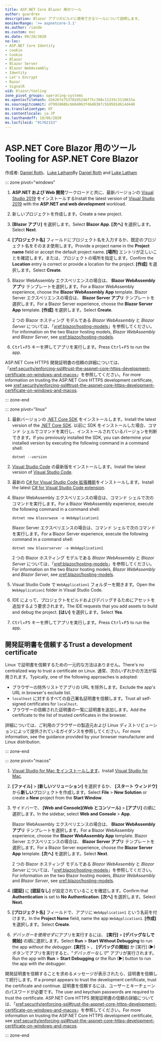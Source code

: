 ```yaml
---
title: ASP.NET Core Blazor 用のツール
author: guardrex
description: Blazor アプリのビルドに使用できるツールについて説明します。
monikerRange: '>= aspnetcore-3.1'
ms.author: riande
ms.custom: mvc
ms.date: 09/28/2020
no-loc:
- ASP.NET Core Identity
- cookie
- Cookie
- Blazor
- Blazor Server
- Blazor WebAssembly
- Identity
- Let's Encrypt
- Razor
- SignalR
uid: blazor/tooling
zone_pivot_groups: operating-systems
ms.openlocfilehash: d1626fe753782d524bf75c398c11235c3110633a
ms.sourcegitcommit: d7991068bc6b04063f4bd836fc5b9591d614d448
ms.translationtype: HT
ms.contentlocale: ja-JP
ms.lasthandoff: 10/06/2020
ms.locfileid: "91762153"
---
```

# <a name="tooling-for-aspnet-core-no-locblazor"></a><span data-ttu-id="794ea-103">ASP.NET Core Blazor 用のツール</span><span class="sxs-lookup"><span data-stu-id="794ea-103">Tooling for ASP.NET Core Blazor</span></span>

<span data-ttu-id="794ea-104">作成者: [Daniel Roth](https://github.com/danroth27)、[Luke Latham](https://github.com/guardrex)</span><span class="sxs-lookup"><span data-stu-id="794ea-104">By [Daniel Roth](https://github.com/danroth27) and [Luke Latham](https://github.com/guardrex)</span></span>

::: zone pivot="windows"

1. <span data-ttu-id="794ea-105">**ASP.NET および Web 開発**ワークロードと共に、最新バージョンの [Visual Studio 2019](https://visualstudio.microsoft.com/downloads/) をインストールする</span><span class="sxs-lookup"><span data-stu-id="794ea-105">Install the latest version of [Visual Studio 2019](https://visualstudio.microsoft.com/downloads/) with the **ASP.NET and web development** workload.</span></span>

1. <span data-ttu-id="794ea-106">新しいプロジェクトを作成します。</span><span class="sxs-lookup"><span data-stu-id="794ea-106">Create a new project.</span></span>

1. <span data-ttu-id="794ea-107">**[Blazor アプリ]** を選択します。</span><span class="sxs-lookup"><span data-stu-id="794ea-107">Select **Blazor App**.</span></span> <span data-ttu-id="794ea-108">**[次へ]** を選択します。</span><span class="sxs-lookup"><span data-stu-id="794ea-108">Select **Next**.</span></span>

1. <span data-ttu-id="794ea-109">**[プロジェクト名]** フィールドにプロジェクト名を入力するか、既定のプロジェクト名をそのまま使用します。</span><span class="sxs-lookup"><span data-stu-id="794ea-109">Provide a project name in the **Project name** field or accept the default project name.</span></span> <span data-ttu-id="794ea-110">**[場所]** エントリが正しいことを確認します。または、プロジェクトの場所を指定します。</span><span class="sxs-lookup"><span data-stu-id="794ea-110">Confirm the **Location** entry is correct or provide a location for the project.</span></span> <span data-ttu-id="794ea-111">**[作成]** を選択します。</span><span class="sxs-lookup"><span data-stu-id="794ea-111">Select **Create**.</span></span>

1. <span data-ttu-id="794ea-112">Blazor WebAssembly エクスペリエンスの場合は、 **Blazor WebAssembly アプリ** テンプレートを選択します。</span><span class="sxs-lookup"><span data-stu-id="794ea-112">For a Blazor WebAssembly experience, choose the **Blazor WebAssembly App** template.</span></span> <span data-ttu-id="794ea-113">Blazor Server エクスペリエンスの場合は、 **Blazor Server アプリ** テンプレートを選択します。</span><span class="sxs-lookup"><span data-stu-id="794ea-113">For a Blazor Server experience, choose the **Blazor Server App** template.</span></span> <span data-ttu-id="794ea-114">**[作成]** を選択します。</span><span class="sxs-lookup"><span data-stu-id="794ea-114">Select **Create**.</span></span>

   <span data-ttu-id="794ea-115">2 つの Blazor ホスティング モデルである *Blazor WebAssembly* と *Blazor Server* については、「<xref:blazor/hosting-models>」を参照してください。</span><span class="sxs-lookup"><span data-stu-id="794ea-115">For information on the two Blazor hosting models, *Blazor WebAssembly* and *Blazor Server*, see <xref:blazor/hosting-models>.</span></span>

1. <span data-ttu-id="794ea-116"><kbd>Ctrl</kbd>+<kbd>F5</kbd> キーを押してアプリを実行します。</span><span class="sxs-lookup"><span data-stu-id="794ea-116">Press <kbd>Ctrl</kbd>+<kbd>F5</kbd> to run the app.</span></span>

<span data-ttu-id="794ea-117">ASP.NET Core HTTPS 開発証明書の信頼の詳細については、「<xref:security/enforcing-ssl#trust-the-aspnet-core-https-development-certificate-on-windows-and-macos>」を参照してください。</span><span class="sxs-lookup"><span data-stu-id="794ea-117">For more information on trusting the ASP.NET Core HTTPS development certificate, see <xref:security/enforcing-ssl#trust-the-aspnet-core-https-development-certificate-on-windows-and-macos>.</span></span>

::: zone-end

::: zone pivot="linux"

1. <span data-ttu-id="794ea-118">最新バージョンの [.NET Core SDK](https://dotnet.microsoft.com/download) をインストールします。</span><span class="sxs-lookup"><span data-stu-id="794ea-118">Install the latest version of the [.NET Core SDK](https://dotnet.microsoft.com/download).</span></span> <span data-ttu-id="794ea-119">以前に SDK をインストールした場合、コマンド シェルでコマンドを実行し、インストールされているバージョンを判断できます。</span><span class="sxs-lookup"><span data-stu-id="794ea-119">If you previously installed the SDK, you can determine your installed version by executing the following command in a command shell:</span></span>

   ```dotnetcli
   dotnet --version
   ```

1. <span data-ttu-id="794ea-120">[Visual Studio Code](https://code.visualstudio.com) の最新版をインストールします。</span><span class="sxs-lookup"><span data-stu-id="794ea-120">Install the latest version of [Visual Studio Code](https://code.visualstudio.com).</span></span>

1. <span data-ttu-id="794ea-121">最新の [C# for Visual Studio Code 拡張機能](https://marketplace.visualstudio.com/items?itemName=ms-dotnettools.csharp)をインストールします。</span><span class="sxs-lookup"><span data-stu-id="794ea-121">Install the latest [C# for Visual Studio Code extension](https://marketplace.visualstudio.com/items?itemName=ms-dotnettools.csharp).</span></span>

1. <span data-ttu-id="794ea-122">Blazor WebAssembly エクスペリエンスの場合は、コマンド シェルで次のコマンドを実行します。</span><span class="sxs-lookup"><span data-stu-id="794ea-122">For a Blazor WebAssembly experience, execute the following command in a command shell:</span></span>

   ```dotnetcli
   dotnet new blazorwasm -o WebApplication1
   ```

   <span data-ttu-id="794ea-123">Blazor Server エクスペリエンスの場合は、コマンド シェルで次のコマンドを実行します。</span><span class="sxs-lookup"><span data-stu-id="794ea-123">For a Blazor Server experience, execute the following command in a command shell:</span></span>

   ```dotnetcli
   dotnet new blazorserver -o WebApplication1
   ```

   <span data-ttu-id="794ea-124">2 つの Blazor ホスティング モデルである *Blazor WebAssembly* と *Blazor Server* については、「<xref:blazor/hosting-models>」を参照してください。</span><span class="sxs-lookup"><span data-stu-id="794ea-124">For information on the two Blazor hosting models, *Blazor WebAssembly* and *Blazor Server*, see <xref:blazor/hosting-models>.</span></span>

1. <span data-ttu-id="794ea-125">Visual Studio Code で `WebApplication1` フォルダーを開きます。</span><span class="sxs-lookup"><span data-stu-id="794ea-125">Open the `WebApplication1` folder in Visual Studio Code.</span></span>

1. <span data-ttu-id="794ea-126">IDE によって、プロジェクトをビルドおよびデバッグするためにアセットを追加するよう要求されます。</span><span class="sxs-lookup"><span data-stu-id="794ea-126">The IDE requests that you add assets to build and debug the project.</span></span> <span data-ttu-id="794ea-127">**[はい]** を選択します。</span><span class="sxs-lookup"><span data-stu-id="794ea-127">Select **Yes**.</span></span>

1. <span data-ttu-id="794ea-128"><kbd>Ctrl</kbd>+<kbd>F5</kbd> キーを押してアプリを実行します。</span><span class="sxs-lookup"><span data-stu-id="794ea-128">Press <kbd>Ctrl</kbd>+<kbd>F5</kbd> to run the app.</span></span>

## <a name="trust-a-development-certificate"></a><span data-ttu-id="794ea-129">開発証明書を信頼する</span><span class="sxs-lookup"><span data-stu-id="794ea-129">Trust a development certificate</span></span>

<span data-ttu-id="794ea-130">Linux で証明書を信頼するための一元的な方法はありません。</span><span class="sxs-lookup"><span data-stu-id="794ea-130">There's no centralized way to trust a certificate on Linux.</span></span> <span data-ttu-id="794ea-131">通常、次のいずれかの方法が採用されます。</span><span class="sxs-lookup"><span data-stu-id="794ea-131">Typically, one of the following approaches is adopted:</span></span>

* <span data-ttu-id="794ea-132">ブラウザーの除外リストでアプリの URL を除外します。</span><span class="sxs-lookup"><span data-stu-id="794ea-132">Exclude the app's URL in browser's exclude list.</span></span>
* <span data-ttu-id="794ea-133">`localhost` に対するすべての自己署名証明書を信頼します。</span><span class="sxs-lookup"><span data-stu-id="794ea-133">Trust all self-signed certificates for `localhost`.</span></span>
* <span data-ttu-id="794ea-134">ブラウザーの信頼された証明書の一覧に証明書を追加します。</span><span class="sxs-lookup"><span data-stu-id="794ea-134">Add the certificate to the list of trusted certificates in the browser.</span></span>

<span data-ttu-id="794ea-135">詳細については、ご利用のブラウザーの製造元および Linux ディストリビューションによって提供されているガイダンスを参照してください。</span><span class="sxs-lookup"><span data-stu-id="794ea-135">For more information, see the guidance provided by your browser manufacturer and Linux distribution.</span></span>

::: zone-end

::: zone pivot="macos"

1. <span data-ttu-id="794ea-136">[Visual Studio for Mac をインストールします](https://visualstudio.microsoft.com/vs/mac/)。</span><span class="sxs-lookup"><span data-stu-id="794ea-136">Install [Visual Studio for Mac](https://visualstudio.microsoft.com/vs/mac/).</span></span>

1. <span data-ttu-id="794ea-137">**[ファイル]**  >  **[新しいソリューション]** を選択するか、 **[スタート ウィンドウ]** から**新しい**プロジェクトを作成します。</span><span class="sxs-lookup"><span data-stu-id="794ea-137">Select **File** > **New Solution** or create a **New** project from the **Start Window**.</span></span>

1. <span data-ttu-id="794ea-138">サイドバーで、 **[Web and Console]\(Web とコンソール\)**  >  **[アプリ]** の順に選択します。</span><span class="sxs-lookup"><span data-stu-id="794ea-138">In the sidebar, select **Web and Console** > **App**.</span></span>

   <span data-ttu-id="794ea-139">Blazor WebAssembly エクスペリエンスの場合は、 **Blazor WebAssembly アプリ** テンプレートを選択します。</span><span class="sxs-lookup"><span data-stu-id="794ea-139">For a Blazor WebAssembly experience, choose the **Blazor WebAssembly App** template.</span></span> <span data-ttu-id="794ea-140">Blazor Server エクスペリエンスの場合は、 **Blazor Server アプリ** テンプレートを選択します。</span><span class="sxs-lookup"><span data-stu-id="794ea-140">For a Blazor Server experience, choose the **Blazor Server App** template.</span></span> <span data-ttu-id="794ea-141">**[次へ]** を選択します。</span><span class="sxs-lookup"><span data-stu-id="794ea-141">Select **Next**.</span></span>

   <span data-ttu-id="794ea-142">2 つの Blazor ホスティング モデルである *Blazor WebAssembly* と *Blazor Server* については、「<xref:blazor/hosting-models>」を参照してください。</span><span class="sxs-lookup"><span data-stu-id="794ea-142">For information on the two Blazor hosting models, *Blazor WebAssembly* and *Blazor Server*, see <xref:blazor/hosting-models>.</span></span>

1. <span data-ttu-id="794ea-143">**[認証]** に **[認証なし]** が設定されていることを確認します。</span><span class="sxs-lookup"><span data-stu-id="794ea-143">Confirm that **Authentication** is set to **No Authentication**.</span></span> <span data-ttu-id="794ea-144">**[次へ]** を選択します。</span><span class="sxs-lookup"><span data-stu-id="794ea-144">Select **Next**.</span></span>

1. <span data-ttu-id="794ea-145">**[プロジェクト名]** フィールドで、アプリに `WebApplication1` という名前を付けます。</span><span class="sxs-lookup"><span data-stu-id="794ea-145">In the **Project Name** field, name the app `WebApplication1`.</span></span> <span data-ttu-id="794ea-146">**[作成]** を選択します。</span><span class="sxs-lookup"><span data-stu-id="794ea-146">Select **Create**.</span></span>

1. <span data-ttu-id="794ea-147">*デバッガーを使用せずに*アプリを実行するには、 **[実行]**  >  **[デバッグなしで開始]** の順に選択します。</span><span class="sxs-lookup"><span data-stu-id="794ea-147">Select **Run** > **Start Without Debugging** to run the app *without the debugger*.</span></span> <span data-ttu-id="794ea-148">**[実行]**  > 、 **[デバッグの開始]** か [実行] (&#9654;) ボタンでアプリを実行すると、"*デバッガーなしで*" アプリが実行されます。</span><span class="sxs-lookup"><span data-stu-id="794ea-148">Run the app with **Run** > **Start Debugging** or the Run (&#9654;) button to run the app *with the debugger*.</span></span>

<span data-ttu-id="794ea-149">開発証明書を信頼することを求めるメッセージが表示されたら、証明書を信頼して続行します。</span><span class="sxs-lookup"><span data-stu-id="794ea-149">If a prompt appears to trust the development certificate, trust the certificate and continue.</span></span> <span data-ttu-id="794ea-150">証明書を信頼するには、ユーザーとキーチェーンのパスワードが必要です。</span><span class="sxs-lookup"><span data-stu-id="794ea-150">The user and keychain passwords are required to trust the certificate.</span></span> <span data-ttu-id="794ea-151">ASP.NET Core HTTPS 開発証明書の信頼の詳細については、「<xref:security/enforcing-ssl#trust-the-aspnet-core-https-development-certificate-on-windows-and-macos>」を参照してください。</span><span class="sxs-lookup"><span data-stu-id="794ea-151">For more information on trusting the ASP.NET Core HTTPS development certificate, see <xref:security/enforcing-ssl#trust-the-aspnet-core-https-development-certificate-on-windows-and-macos>.</span></span>

::: zone-end
